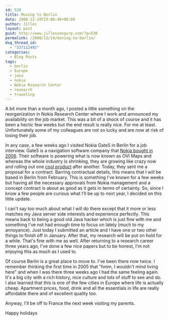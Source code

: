 ```yaml
---
id: 538
title: Moving to Berlin
date: 2008-12-19T23:08:48+00:00
author: Jilles
layout: post
guid: http://www.jillesvangurp.com/?p=538
permalink: /2008/12/19/moving-to-berlin/
dsq_thread_id:
  - "337112492"
categories:
  - Blog Posts
tags:
  - berlin
  - Europe
  - java
  - nokia
  - Nokia Research Center
  - research
  - traveling
---
```

A bit more than a month ago, I posted a little something on the reorganization in Nokia Research Center where I work and announced my availability on the job market. This was a bit of a shock of course and it has been a hectic few weeks but the end result is really nice. For me at least. Unfortunately some of my colleagues are not so lucky and are now at risk of losing their job.

In any case, a few weeks ago I visited Nokia Gate5 in Berlin for a job interview. Gate5 is a navigation software company that <a href="http://www.nokia.com/A4136001?newsid=1080790">Nokia bought in 2006</a>. Their software is powering what is now known as OVI Maps and whereas the whole industry is shrinking, they are growing like crazy now and rolling out one <a href="http://www.nokia.com/A41433075">cool product</a> after another. Today, they sent me a proposal for a contract. Barring contractual details, this means that I will be based in Berlin from February. This is something I've known for a few weeks but having all the necessary approvals from Nokia management and a concept contract is about as good as it gets in terms of certainty. So, since I know a few people are curious what I'll be up to next year, I decided on this little update.

I can't say too much about what I will do there except that it more or less matches my Java server side interests and experience perfectly. This means back to being a good old Java hacker which is just fine with me and something I've not had enough time to focus on lately (much to my annoyance). Just today I submitted an article and I have one or two other  things to finish off in January. After that, my research will be put on hold for a while. That's fine with me as well. After returning to a research career three years ago, I've done a few nice papers but to be honest, I'm not enjoying this as much as I used to. 

Of course Berlin is a great place to move to. I've been there now twice. I remember thinking the first time in 2005 that "hmm, I wouldn't mind living here" and when I was there three weeks ago I had the same feeling again. It's a big city with a rich history, nice culture and lots of stuff to see and do. I also learned that this is one of the few cities in Europe where life is actually cheap. Apartment prices, food, drink and all the essentials in life are really affordable there and of excellent quality too.

Anyway, I'll be off to France the next week visiting my parents. 

Happy holidays